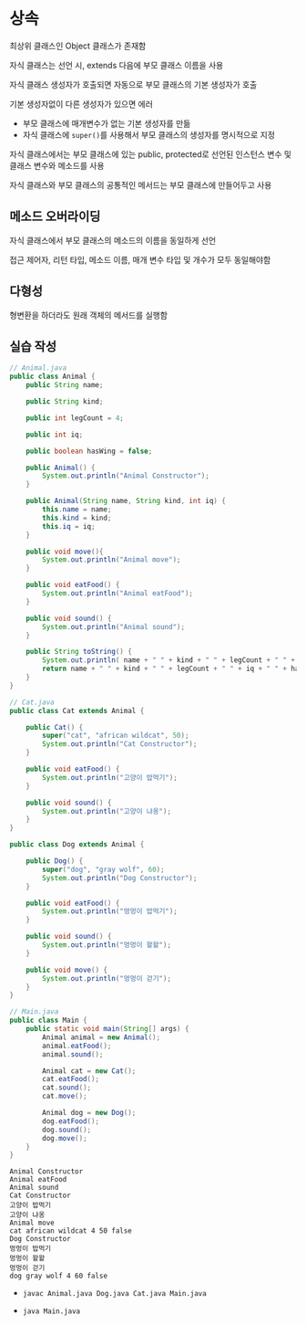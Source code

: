 # 상속

최상위 클래스인 Object 클래스가 존재함

자식 클래스는 선언 시, extends 다음에 부모 클래스 이름을 사용

자식 클래스 생성자가 호출되면 자동으로 부모 클래스의 기본 생성자가 호출

기본 생성자없이 다른 생성자가 있으면 에러
  - 부모 클래스에 매개변수가 없는 기본 생성자를 만듦
  - 자식 클래스에 `super()`를 사용해서 부모 클래스의 생성자를 명시적으로 지정

자식 클래스에서는 부모 클래스에 있는 public, protected로 선언된 인스턴스 변수 및 클래스 변수와 메소드를 사용

자식 클래스와 부모 클래스의 공통적인 메서드는 부모 클래스에 만들어두고 사용

## 메소드 오버라이딩

자식 클래스에서 부모 클래스의 메소드의 이름을 동일하게 선언

접근 제어자, 리턴 타입, 메소드 이름, 매개 변수 타입 및 개수가 모두 동일해야함

## 다형성

형변환을 하더라도 원래 객체의 메서드를 실행함

## 실습 작성
```java
// Animal.java
public class Animal {
    public String name;

    public String kind;

    public int legCount = 4;

    public int iq;

    public boolean hasWing = false;

    public Animal() {
        System.out.println("Animal Constructor");
    }

    public Animal(String name, String kind, int iq) {
        this.name = name;
        this.kind = kind;
        this.iq = iq;
    }

    public void move(){
        System.out.println("Animal move");
    }

    public void eatFood() {
        System.out.println("Animal eatFood");
    }

    public void sound() {
        System.out.println("Animal sound");
    }

    public String toString() {
        System.out.println( name + " " + kind + " " + legCount + " " + iq + " " + hasWing );
        return name + " " + kind + " " + legCount + " " + iq + " " + hasWing;
    }
}
```

```java
// Cat.java
public class Cat extends Animal {

    public Cat() {
        super("cat", "african wildcat", 50);
        System.out.println("Cat Constructor");
    }

    public void eatFood() {
        System.out.println("고양이 밥먹기");
    }

    public void sound() {
        System.out.println("고양이 냐옹");
    }
}

```

```java
public class Dog extends Animal {

    public Dog() {
        super("dog", "gray wolf", 60);
        System.out.println("Dog Constructor");
    }

    public void eatFood() {
        System.out.println("멍멍이 밥먹기");
    }

    public void sound() {
        System.out.println("멍멍이 왈왈");
    }

    public void move() {
        System.out.println("멍멍이 걷기");
    }
}

```

```java
// Main.java
public class Main {
    public static void main(String[] args) {
        Animal animal = new Animal();
        animal.eatFood();
        animal.sound();

        Animal cat = new Cat();
        cat.eatFood();
        cat.sound();
        cat.move();

        Animal dog = new Dog();
        dog.eatFood();
        dog.sound();
        dog.move();
    }
}
```

```
Animal Constructor
Animal eatFood
Animal sound
Cat Constructor
고양이 밥먹기
고양이 냐옹
Animal move
cat african wildcat 4 50 false
Dog Constructor
멍멍이 밥먹기
멍멍이 왈왈
멍멍이 걷기
dog gray wolf 4 60 false
```

- `javac Animal.java Dog.java Cat.java Main.java`

- `java Main.java`